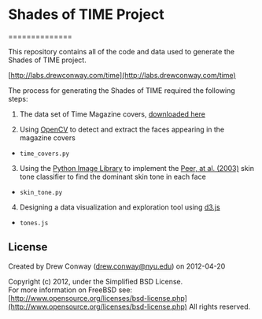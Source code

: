 # Shades of TIME Project #
==============

This repository contains all of the code and data used to generate the Shades of TIME project.

[http://labs.drewconway.com/time](http://labs.drewconway.com/time)

The process for generating the Shades of TIME required the following steps:

 1. The data set of Time Magazine covers, [downloaded here](http://www.reddit.com/r/datasets/comments/s0fld/all_time_magazine_covers_march_1923_to_march_2012/)
   
 2. Using [OpenCV](http://opencv.willowgarage.com/wiki/) to detect and extract the faces appearing in the magazine covers
   - `time_covers.py`
 3. Using the [Python Image Library](http://www.pythonware.com/products/pil/) to implement the [Peer, at al. (2003)](http://www.lrv.fri.uni-lj.si/~peterp/publications/eurocon03.pdf) skin tone classifier to find the dominant skin tone in each face
   - `skin_tone.py`
 4. Designing a data visualization and exploration tool using [d3.js](http://mbostock.github.com/d3/)
   - `tones.js`
   
   
## License ##

Created by Drew Conway (drew.conway@nyu.edu) on 2012-04-20

Copyright (c) 2012, under the Simplified BSD License.  
For more information on FreeBSD see: [http://www.opensource.org/licenses/bsd-license.php](http://www.opensource.org/licenses/bsd-license.php)
All rights reserved.